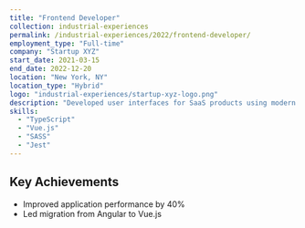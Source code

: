 ```yaml
---
title: "Frontend Developer"
collection: industrial-experiences
permalink: /industrial-experiences/2022/frontend-developer/
employment_type: "Full-time"
company: "Startup XYZ"
start_date: 2021-03-15
end_date: 2022-12-20
location: "New York, NY"
location_type: "Hybrid"
logo: "industrial-experiences/startup-xyz-logo.png"
description: "Developed user interfaces for SaaS products using modern frontend technologies."
skills:
  - "TypeScript"
  - "Vue.js"
  - "SASS"
  - "Jest"
---
```


## Key Achievements

- Improved application performance by 40%
- Led migration from Angular to Vue.js
